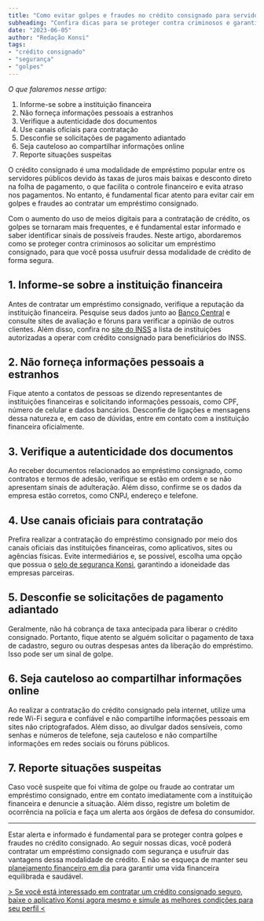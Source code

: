 ```yaml
---
title: "Como evitar golpes e fraudes no crédito consignado para servidores públicos"
subheading: "Confira dicas para se proteger contra criminosos e garantir a segurança ao contratar um empréstimo consignado"
date: "2023-06-05"
author: "Redação Konsi"
tags:
- "crédito consignado"
- "segurança"
- "golpes"
---
```


_O que falaremos nesse artigo:_
1. Informe-se sobre a instituição financeira
2. Não forneça informações pessoais a estranhos
3. Verifique a autenticidade dos documentos
4. Use canais oficiais para contratação
5. Desconfie se solicitações de pagamento adiantado
6. Seja cauteloso ao compartilhar informações online
7. Reporte situações suspeitas

O crédito consignado é uma modalidade de empréstimo popular entre os servidores públicos devido às taxas de juros mais baixas e desconto direto na folha de pagamento, o que facilita o controle financeiro e evita atraso nos pagamentos. No entanto, é fundamental ficar atento para evitar cair em golpes e fraudes ao contratar um empréstimo consignado.

Com o aumento do uso de meios digitais para a contratação de crédito, os golpes se tornaram mais frequentes, e é fundamental estar informado e saber identificar sinais de possíveis fraudes. Neste artigo, abordaremos como se proteger contra criminosos ao solicitar um empréstimo consignado, para que você possa usufruir dessa modalidade de crédito de forma segura.

## 1. Informe-se sobre a instituição financeira

Antes de contratar um empréstimo consignado, verifique a reputação da instituição financeira. Pesquise seus dados junto ao [Banco Central](https://www.bcb.gov.br/) e consulte sites de avaliação e fóruns para verificar a opinião de outros clientes. Além disso, confira no [site do INSS](https://www.inss.gov.br/) a lista de instituições autorizadas a operar com crédito consignado para beneficiários do INSS.

## 2. Não forneça informações pessoais a estranhos

Fique atento a contatos de pessoas se dizendo representantes de instituições financeiras e solicitando informações pessoais, como CPF, número de celular e dados bancários. Desconfie de ligações e mensagens dessa natureza e, em caso de dúvidas, entre em contato com a instituição financeira oficialmente.

## 3. Verifique a autenticidade dos documentos

Ao receber documentos relacionados ao empréstimo consignado, como contratos e termos de adesão, verifique se estão em ordem e se não apresentam sinais de adulteração. Além disso, confirme se os dados da empresa estão corretos, como CNPJ, endereço e telefone.

## 4. Use canais oficiais para contratação

Prefira realizar a contratação do empréstimo consignado por meio dos canais oficiais das instituições financeiras, como aplicativos, sites ou agências físicas. Evite intermediários e, se possível, escolha uma opção que possua o [selo de segurança Konsi](/tudo-sobre-o-selode-seguranca-konsi/), garantindo a idoneidade das empresas parceiras.

## 5. Desconfie se solicitações de pagamento adiantado

Geralmente, não há cobrança de taxa antecipada para liberar o crédito consignado. Portanto, fique atento se alguém solicitar o pagamento de taxa de cadastro, seguro ou outras despesas antes da liberação do empréstimo. Isso pode ser um sinal de golpe.

## 6. Seja cauteloso ao compartilhar informações online

Ao realizar a contratação do crédito consignado pela internet, utilize uma rede Wi-Fi segura e confiável e não compartilhe informações pessoais em sites não criptografados. Além disso, ao divulgar dados sensíveis, como senhas e números de telefone, seja cauteloso e não compartilhe informações em redes sociais ou fóruns públicos.

## 7. Reporte situações suspeitas

Caso você suspeite que foi vítima de golpe ou fraude ao contratar um empréstimo consignado, entre em contato imediatamente com a instituição financeira e denuncie a situação. Além disso, registre um boletim de ocorrência na polícia e faça um alerta aos órgãos de defesa do consumidor.

---

Estar alerta e informado é fundamental para se proteger contra golpes e fraudes no crédito consignado. Ao seguir nossas dicas, você poderá contratar um empréstimo consignado com segurança e usufruir das vantagens dessa modalidade de crédito. E não se esqueça de manter seu [planejamento financeiro em dia](/como-planejar-seu-crdito-consignado-com-sabedoria/) para garantir uma vida financeira equilibrada e saudável.

[> Se você está interessado em contratar um crédito consignado seguro, baixe o aplicativo Konsi agora mesmo e simule as melhores condições para seu perfil <](https://konsi.com.br/download-aplicativo)
